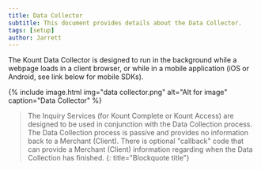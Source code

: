 ```yaml
---
title: Data Collector
subtitle: This document provides details about the Data Collector.
tags: [setup]
author: Jarrett
---
```


The Kount Data Collector is designed to run in the background while a webpage loads in a client
browser, or while in a mobile application (iOS or Android, see link below for mobile SDKs).

{% include image.html img="data collector.png" alt="Alt for image" caption="Data Collector" %}

>The Inquiry Services (for Kount Complete or Kount Access) are designed to be used in conjunction
with the Data Collection process. The Data Collection process is passive and provides no information
back to a Merchant (Client). There is optional "callback" code that can provide a Merchant (Client)
information regarding when the Data Collection has finished.
{: title="Blockquote title"}

